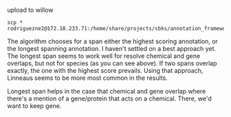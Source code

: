 upload to willow

    scp * rodriguezne2@172.18.233.71:/home/share/projects/sbks/annotation_framework/data


The algorithm chooses for a span either the highest scoring annotation, or the longest spanning annotation. I haven't settled on a best approach yet. The longest span seems to work well for resolve chemical and gene overlaps, but not for species (as you can see above). If two spans overlap exactly, the one with the highest score prevails. Using that approach, Linneaus seems to be more most common in the results.

Longest span helps in the case that chemical and gene overlap where there's a mention of a gene/protein that acts on a chemical. There, we'd want to keep gene.